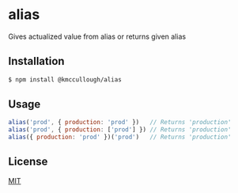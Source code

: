 # alias

Gives actualized value from alias or returns given alias

## Installation

```bash
$ npm install @kmccullough/alias
```

## Usage

```js
alias('prod', { production: 'prod' })   // Returns 'production'
alias('prod', { production: ['prod'] }) // Returns 'production'
alias({ production: 'prod' })('prod')   // Returns 'production'
```

## License

[MIT](./LICENSE.txt)
